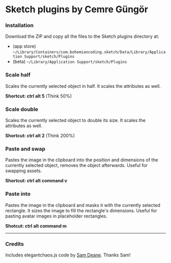 # Sketch plugins by Cemre Güngör

### Installation

Download the ZIP and copy all the files to the Sketch plugins directory at:
* (app store) `~/Library/Containers/com.bohemiancoding.sketch/Data/Library/Application Support/sketch/Plugins`
* (beta) `~/Library/Application Support/sketch/Plugins`


### Scale half
Scales the currently selected object in half. It scales the attributes as well.

**Shortcut: ctrl alt 5** (Think 50%)

### Scale double
Scales the currently selected object to double its size. It scales the attributes as well.

**Shortcut: ctrl alt 2** (Think 200%)

### Paste and swap
Pastes the image in the clipboard into the position and dimensions of the currently selected object, removes the object afterwards. Useful for swapping assets.

**Shortcut: ctrl alt command v**


### Paste into
Pastes the image in the clipboard and masks it with the currently selected rectangle. It sizes the image to fill the rectangle's dimensions. Useful for pasting avatar images in placeholder rectangles.

**Shotcut: ctrl alt command m**

----

### Credits

Includes elegantchaos.js code by [Sam Deane](https://github.com/samdeane/). Thanks Sam!
